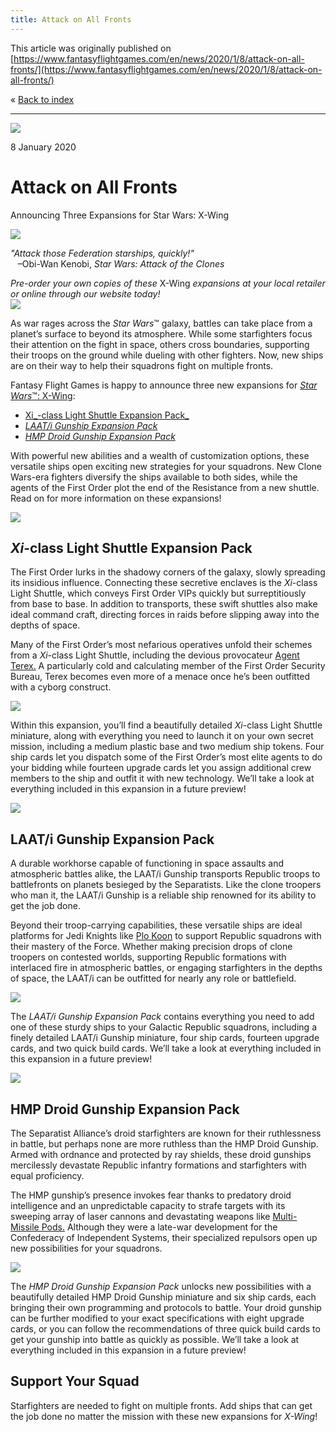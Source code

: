 ```yaml
---
title: Attack on All Fronts
---
```


This article was originally published on [https://www.fantasyflightgames.com/en/news/2020/1/8/attack-on-all-fronts/](https://www.fantasyflightgames.com/en/news/2020/1/8/attack-on-all-fronts/)

&laquo; [Back to index](../index.md)

---

![](8bbdff51bd201302ae82ec68990e5428.png)

8 January 2020

Attack on All Fronts
====================

Announcing Three Expansions for Star Wars: X-Wing

![](a2d613b6e13fd3e307eeff0ea511345e.png)

_"Attack those Federation starships, quickly!"_  
   –Obi-Wan Kenobi, _Star Wars: Attack of the Clones_

_Pre-order your own copies of these_ X-Wing _expansions_ _at your local retailer or online through our website today!  
 [![](055533dfd572b1f1129854d32db08d58.png)](https://store.us.asmodee.com/preorders/create/SWZ69/)_ 

As war rages across the _Star Wars_™ galaxy, battles can take place from a planet’s surface to beyond its atmosphere. While some starfighters focus their attention on the fight in space, others cross boundaries, supporting their troops on the ground while dueling with other fighters. Now, new ships are on their way to help their squadrons fight on multiple fronts.

Fantasy Flight Games is happy to announce three new expansions for [_Star Wars_™: X-Wing](https://www.fantasyflightgames.com/en/products/x-wing-second-edition/):

*   [Xi_\-class Light Shuttle Expansion Pack_](https://www.fantasyflightgames.com/en/products/x-wing-second-edition/products/xi-class-light-shuttle-expansion-pack/)
*   _[LAAT/i Gunship Expansion Pack](https://www.fantasyflightgames.com/en/products/x-wing-second-edition/products/laati-gunship-expansion-pack/)_
*   _[HMP Droid Gunship Expansion Pack](https://www.fantasyflightgames.com/en/products/x-wing-second-edition/products/hmp-droid-gunship-expansion-pack/)_

With powerful new abilities and a wealth of customization options, these versatile ships open exciting new strategies for your squadrons. New Clone Wars-era fighters diversify the ships available to both sides, while the agents of the First Order plot the end of the Resistance from a new shuttle. Read on for more information on these expansions!

![](7a6152921fb2874bad25a3c9bbef94a5.png)

_Xi_\-class Light Shuttle Expansion Pack
----------------------------------------

The First Order lurks in the shadowy corners of the galaxy, slowly spreading its insidious influence. Connecting these secretive enclaves is the _Xi_\-class Light Shuttle, which conveys First Order VIPs quickly but surreptitiously from base to base. In addition to transports, these swift shuttles also make ideal command craft, directing forces in raids before slipping away into the depths of space.

Many of the First Order’s most nefarious operatives unfold their schemes from a _Xi_\-class Light Shuttle, including the devious provocateur [Agent Terex.](b622d7fc5968fea56bf73934db2c69dd.png) A particularly cold and calculating member of the First Order Security Bureau, Terex becomes even more of a menace once he’s been outfitted with a cyborg construct.

![](532045be34ff55524aa3aaba8881e313.png)

Within this expansion, you’ll find a beautifully detailed _Xi_\-class Light Shuttle miniature, along with everything you need to launch it on your own secret mission, including a medium plastic base and two medium ship tokens. Four ship cards let you dispatch some of the First Order’s most elite agents to do your bidding while fourteen upgrade cards let you assign additional crew members to the ship and outfit it with new technology. We’ll take a look at everything included in this expansion in a future preview!

![](b5b42a216a4f11b1316c3b4f701bc244.png)

LAAT/i Gunship Expansion Pack
-----------------------------

A durable workhorse capable of functioning in space assaults and atmospheric battles alike, the LAAT/i Gunship transports Republic troops to battlefronts on planets besieged by the Separatists. Like the clone troopers who man it, the LAAT/i Gunship is a reliable ship renowned for its ability to get the job done.

Beyond their troop-carrying capabilities, these versatile ships are ideal platforms for Jedi Knights like [Plo Koon](3fce32781d092d94e5312c36231073c0.png) to support Republic squadrons with their mastery of the Force. Whether making precision drops of clone troopers on contested worlds, supporting Republic formations with interlaced fire in atmospheric battles, or engaging starfighters in the depths of space, the LAAT/i can be outfitted for nearly any role or battlefield.

![](07258edc9c5156c0a0d26b1e56316484.png)

The _LAAT/i Gunship Expansion Pack_ contains everything you need to add one of these sturdy ships to your Galactic Republic squadrons, including a finely detailed LAAT/i Gunship miniature, four ship cards, fourteen upgrade cards, and two quick build cards. We’ll take a look at everything included in this expansion in a future preview!

![](0a527da8459d259be0fbcf3117f919a9.png)

HMP Droid Gunship Expansion Pack
--------------------------------

The Separatist Alliance’s droid starfighters are known for their ruthlessness in battle, but perhaps none are more ruthless than the HMP Droid Gunship. Armed with ordnance and protected by ray shields, these droid gunships mercilessly devastate Republic infantry formations and starfighters with equal proficiency.

The HMP gunship’s presence invokes fear thanks to predatory droid intelligence and an unpredictable capacity to strafe targets with its sweeping array of laser cannons and devastating weapons like [Multi-Missile Pods.](411cecca5625771dddc75e158c7097c4.png) Although they were a late-war development for the Confederacy of Independent Systems, their specialized repulsors open up new possibilities for your squadrons.

![](e5416d1acfd4f7dd8ae7a89c892af47a.png)

The _HMP Droid Gunship Expansion Pack_ unlocks new possibilities with a beautifully detailed HMP Droid Gunship miniature and six ship cards, each bringing their own programming and protocols to battle. Your droid gunship can be further modified to your exact specifications with eight upgrade cards, or you can follow the recommendations of three quick build cards to get your gunship into battle as quickly as possible. We’ll take a look at everything included in this expansion in a future preview!

Support Your Squad
------------------

Starfighters are needed to fight on multiple fronts. Add ships that can get the job done no matter the mission with these new expansions for _X-Wing_!